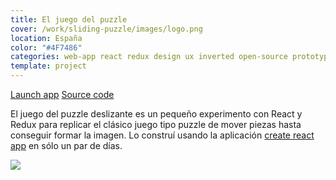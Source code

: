 ```yaml
---
title: El juego del puzzle
cover: /work/sliding-puzzle/images/logo.png
location: España
color: "#4F7486"
categories: web-app react redux design ux inverted open-source prototype
template: project
---
```


<p class="align-center">
<a class="btn external" role="button" href="https://gazpachu.github.io/sliding-puzzle/" target="_blank">Launch app</a>
<a class="btn github" role="button" href="https://github.com/gazpachu/sliding-puzzle" target="_blank">Source code</a>
</p>

El juego del puzzle deslizante es un pequeño experimento con React y Redux para replicar el clásico juego tipo puzzle de mover piezas hasta conseguir formar la imagen. Lo construí usando la aplicación [create react app](https://github.com/facebook/create-react-app) en sólo un par de días.

![](/work/sliding-puzzle/images/1.png)
